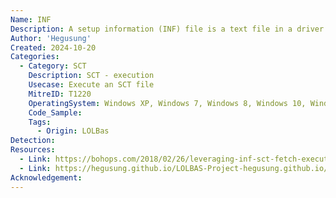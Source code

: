 ```yaml
---
Name: INF
Description: A setup information (INF) file is a text file in a driver package that contains all of the information that device installation components use to install a driver package on a device.
Author: 'Hegusung'
Created: 2024-10-20
Categories:
  - Category: SCT
    Description: SCT - execution
    Usecase: Execute an SCT file
    MitreID: T1220
    OperatingSystem: Windows XP, Windows 7, Windows 8, Windows 10, Windows 11
    Code_Sample:
    Tags:
      - Origin: LOLBas
Detection:
Resources:
  - Link: https://bohops.com/2018/02/26/leveraging-inf-sct-fetch-execute-techniques-for-bypass-evasion-persistence/
  - Link: https://hegusung.github.io/LOLBAS-Project-hegusung.github.io/#/inf
Acknowledgement:
---
```

